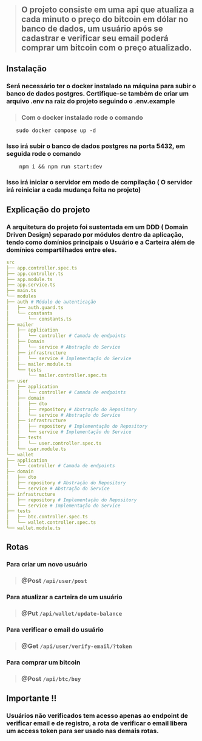 <p align="center">
    <a href="https://git.io/typing-svg">    
        <img src="https://readme-typing-svg.demolab.com?font=DynaPuff&size=32&pause=1000&width=460&lines=Nestjs+crypto+buying+system" alt=""/>
    </a>
</p>

> ## O projeto consiste em uma api que atualiza a cada minuto o preço do bitcoin em dólar no banco de dados, um usuário após se cadastrar e verificar seu email poderá comprar um bitcoin com o preço atualizado.

## Instalação

### Será necessário ter o docker instalado na máquina para subir o banco de dados postgres. Certifique-se também de criar um arquivo .env na raiz do projeto seguindo o .env.example
> ### Com o docker instalado rode o comando
<pre>
   sudo docker compose up -d
</pre>

### Isso irá subir o banco de dados postgres na porta 5432, em seguida rode o comando

<pre>
    npm i && npm run start:dev
</pre>

### Isso irá iniciar o servidor em modo de compilação ( O servidor irá reiniciar a cada mudança feita no projeto)

## Explicação do projeto
### A arquitetura do projeto foi sustentada em um DDD ( Domain Driven Design) separado por módulos dentro da aplicação, tendo como domínios principais o Usuário e a Carteira além de domínios compartilhados entre eles. 
```yml
src
├── app.controller.spec.ts
├── app.controller.ts
├── app.module.ts
├── app.service.ts
├── main.ts
└── modules
├── auth # Módulo de autenticação
│   ├── auth.guard.ts
│   └── constants
│       └── constants.ts
├── mailer
│   ├── application
│   │   └── controller # Camada de endpoints
│   ├── Domain
│   │   └── service # Abstração do Service
│   ├── infrastructure
│   │   └── service # Implementação do Service
│   ├── mailer.module.ts
│   └── tests
│       └── mailer.controller.spec.ts
├── user
│   ├── application
│   │   └── controller # Camada de endpoints
│   ├── domain
│   │   ├── dto
│   │   ├── repository # Abstração do Repository
│   │   └── service # Abstração do Service
│   ├── infrastructure
│   │   ├── repository # Implementação do Repository
│   │   └── service # Implementação do Service
│   ├── tests
│   │   └── user.controller.spec.ts
│   └── user.module.ts
└── wallet
├── application
│   └── controller # Camada de endpoints
├── domain
│   ├── dto
│   ├── repository # Abstração do Repository 
│   └── service # Abstração do Service
├── infrastructure
│   ├── repository # Implementação do Repository
│   └── service # Implementação do Service
├── tests
│   ├── btc.controller.spec.ts
│   └── wallet.controller.spec.ts
└── wallet.module.ts

```

## Rotas

### Para criar um novo usuário
> ### @Post ```/api/user/post```

### Para atualizar a carteira de um usuário
> ### @Put ```/api/wallet/update-balance```

### Para verificar o email do usuário
> ### @Get ```/api/user/verify-email/?token```

### Para comprar um bitcoin
> ### @Post ```/api/btc/buy```

## Importante !!
### Usuários não verificados tem acesso apenas ao endpoint de verificar email e de registro, a rota de verificar o email libera um access token para ser usado nas demais rotas.
